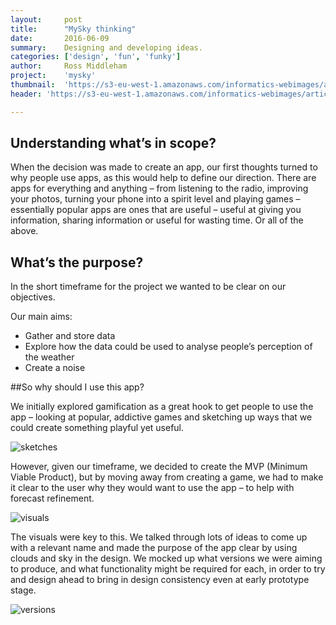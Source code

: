 ```yaml
---
layout:     post
title:      "MySky thinking"
date:       2016-06-09
summary:    Designing and developing ideas.
categories: ['design', 'fun', 'funky']
author:     Ross Middleham
project:    'mysky'
thumbnail:  'https://s3-eu-west-1.amazonaws.com/informatics-webimages/articles/2016-06-09-mysky-thinking/blog-main-pic.png'
header: 'https://s3-eu-west-1.amazonaws.com/informatics-webimages/articles/2016-06-09-mysky-thinking/blog-header.png'

---
```


## Understanding what’s in scope?

When the decision was made to create an app, our first thoughts turned to why people use apps, as this would help to define our direction. There are apps for everything and anything – from listening to the radio, improving your photos, turning your phone into a spirit level and playing games – essentially popular apps are ones that are useful – useful at giving you information, sharing information or useful for wasting time. Or all of the above.

## What’s the purpose?

In the short timeframe for the project we wanted to be clear on our objectives.

Our main aims:

* Gather and store data
* Explore how the data could be used to analyse people’s perception of the weather
* Create a noise

##So why should I use this app?

We initially explored gamification as a great hook to get people to use the app – looking at popular, addictive games and sketching up ways that we could create something playful yet useful.

![sketches](https://s3-eu-west-1.amazonaws.com/informatics-webimages/articles/2016-06-09-mysky-thinking/sketches.png)

However, given our timeframe, we decided to create the MVP (Minimum Viable Product), but by moving away from creating a game, we had to make it clear to the user why they would want to use the app – to help with forecast refinement.

![visuals](https://s3-eu-west-1.amazonaws.com/informatics-webimages/articles/2016-06-09-mysky-thinking/visuals.png)

The visuals were key to this. We talked through lots of ideas to come up with a relevant name and made the purpose of the app clear by using clouds and sky in the design. We mocked up what versions we were aiming to produce, and what functionality might be required for each, in order to try and design ahead to bring in design consistency even at early prototype stage.

![versions](https://s3-eu-west-1.amazonaws.com/informatics-webimages/articles/2016-06-09-mysky-thinking/versions.png)
